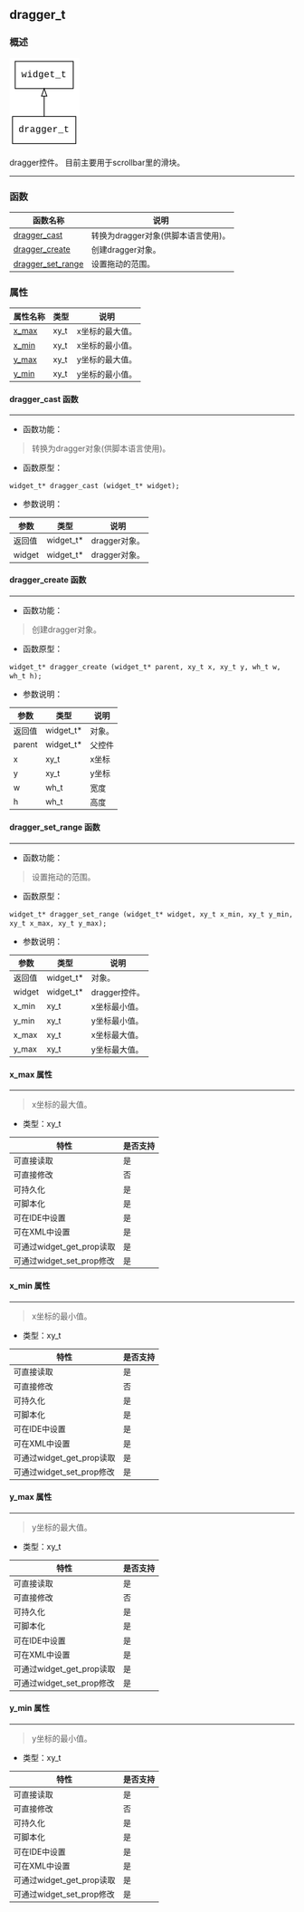 ## dragger\_t
### 概述
![image](images/dragger_t_0.png)

dragger控件。
目前主要用于scrollbar里的滑块。

----------------------------------
### 函数
<p id="dragger_t_methods">

| 函数名称 | 说明 | 
| -------- | ------------ | 
| <a href="#dragger_t_dragger_cast">dragger\_cast</a> | 转换为dragger对象(供脚本语言使用)。 |
| <a href="#dragger_t_dragger_create">dragger\_create</a> | 创建dragger对象。 |
| <a href="#dragger_t_dragger_set_range">dragger\_set\_range</a> | 设置拖动的范围。 |
### 属性
<p id="dragger_t_properties">

| 属性名称 | 类型 | 说明 | 
| -------- | ----- | ------------ | 
| <a href="#dragger_t_x_max">x\_max</a> | xy\_t | x坐标的最大值。 |
| <a href="#dragger_t_x_min">x\_min</a> | xy\_t | x坐标的最小值。 |
| <a href="#dragger_t_y_max">y\_max</a> | xy\_t | y坐标的最大值。 |
| <a href="#dragger_t_y_min">y\_min</a> | xy\_t | y坐标的最小值。 |
#### dragger\_cast 函数
-----------------------

* 函数功能：

> <p id="dragger_t_dragger_cast">转换为dragger对象(供脚本语言使用)。


* 函数原型：

```
widget_t* dragger_cast (widget_t* widget);
```

* 参数说明：

| 参数 | 类型 | 说明 |
| -------- | ----- | --------- |
| 返回值 | widget\_t* | dragger对象。 |
| widget | widget\_t* | dragger对象。 |
#### dragger\_create 函数
-----------------------

* 函数功能：

> <p id="dragger_t_dragger_create">创建dragger对象。


* 函数原型：

```
widget_t* dragger_create (widget_t* parent, xy_t x, xy_t y, wh_t w, wh_t h);
```

* 参数说明：

| 参数 | 类型 | 说明 |
| -------- | ----- | --------- |
| 返回值 | widget\_t* | 对象。 |
| parent | widget\_t* | 父控件 |
| x | xy\_t | x坐标 |
| y | xy\_t | y坐标 |
| w | wh\_t | 宽度 |
| h | wh\_t | 高度 |
#### dragger\_set\_range 函数
-----------------------

* 函数功能：

> <p id="dragger_t_dragger_set_range">设置拖动的范围。


* 函数原型：

```
widget_t* dragger_set_range (widget_t* widget, xy_t x_min, xy_t y_min, xy_t x_max, xy_t y_max);
```

* 参数说明：

| 参数 | 类型 | 说明 |
| -------- | ----- | --------- |
| 返回值 | widget\_t* | 对象。 |
| widget | widget\_t* | dragger控件。 |
| x\_min | xy\_t | x坐标最小值。 |
| y\_min | xy\_t | y坐标最小值。 |
| x\_max | xy\_t | x坐标最大值。 |
| y\_max | xy\_t | y坐标最大值。 |
#### x\_max 属性
-----------------------
> <p id="dragger_t_x_max">x坐标的最大值。


* 类型：xy\_t

| 特性 | 是否支持 |
| -------- | ----- |
| 可直接读取 | 是 |
| 可直接修改 | 否 |
| 可持久化   | 是 |
| 可脚本化   | 是 |
| 可在IDE中设置 | 是 |
| 可在XML中设置 | 是 |
| 可通过widget\_get\_prop读取 | 是 |
| 可通过widget\_set\_prop修改 | 是 |
#### x\_min 属性
-----------------------
> <p id="dragger_t_x_min">x坐标的最小值。


* 类型：xy\_t

| 特性 | 是否支持 |
| -------- | ----- |
| 可直接读取 | 是 |
| 可直接修改 | 否 |
| 可持久化   | 是 |
| 可脚本化   | 是 |
| 可在IDE中设置 | 是 |
| 可在XML中设置 | 是 |
| 可通过widget\_get\_prop读取 | 是 |
| 可通过widget\_set\_prop修改 | 是 |
#### y\_max 属性
-----------------------
> <p id="dragger_t_y_max">y坐标的最大值。


* 类型：xy\_t

| 特性 | 是否支持 |
| -------- | ----- |
| 可直接读取 | 是 |
| 可直接修改 | 否 |
| 可持久化   | 是 |
| 可脚本化   | 是 |
| 可在IDE中设置 | 是 |
| 可在XML中设置 | 是 |
| 可通过widget\_get\_prop读取 | 是 |
| 可通过widget\_set\_prop修改 | 是 |
#### y\_min 属性
-----------------------
> <p id="dragger_t_y_min">y坐标的最小值。


* 类型：xy\_t

| 特性 | 是否支持 |
| -------- | ----- |
| 可直接读取 | 是 |
| 可直接修改 | 否 |
| 可持久化   | 是 |
| 可脚本化   | 是 |
| 可在IDE中设置 | 是 |
| 可在XML中设置 | 是 |
| 可通过widget\_get\_prop读取 | 是 |
| 可通过widget\_set\_prop修改 | 是 |
